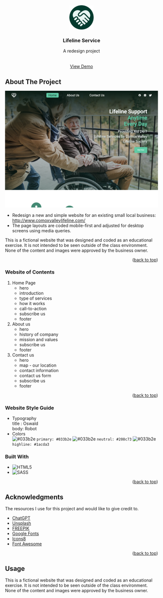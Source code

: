 <!--
*** Reference: https://github.com/othneildrew/Best-README-Template/tree/master
-->

<!-- PROJECT LOGO -->
<br />
<div align="center">
  <a href="https://github.com/othneildrew/Best-README-Template">
    <img src="assets/favicon/android-chrome-512x512.png" alt="Logo" width="80" height="80">
  </a>

  <h3 align="center">Lifeline Service</h3>

  <p align="center">
    A redesign project 
    <br />
    <br />
    <br />
    <a href="https://github.com/othneildrew/Best-README-Template">View Demo</a>
    
  </p>
</div>

<!-- ABOUT THE PROJECT -->

## About The Project

[![Product Name Screen Shot][product-screenshot]](https://example.com)

- Redesign a new and simple website for an existing small local business: <a href="http://www.comoxvalleylifeline.com/">http://www.comoxvalleylifeline.com/</a>
- The page layouts are coded mobile-first and adjusted for desktop screens using media queries.

This is a fictional website that was designed and coded as an educational exercise. It is not intended to be seen outside of the class environment. None of the content and images were approved by the business owner.

<p align="right">(<a href="#readme-top">back to top</a>)</p>

### Website of Contents

<!-- Website OF CONTENTS -->
  <ol>
    <li>
     Home Page
      <ul>
        <li>hero</li>
        <li>introduction</li>
        <li>type of services</li>
        <li>how it works</li>
        <li>call-to-action</li>
        <li>subscribe us</li>
        <li>footer</li>
      </ul>
    </li>
    <li>
      About us
      <ul>
       <li>hero</li>
        <li>history of company</li>
        <li>mission and values</li>
          <li>subscribe us</li>
        <li>footer</li>
      </ul>
    </li>
    <li>
    Contact us 
    <ul>
    <li>hero</li>
        <li>map - our location</li>
        <li>contact information</li>
         <li>contact us form </li>
         <li>subscribe us</li>
         <li>footer</li>
      </ul>
    </li>
  </ol>
<p align="right">(<a href="#readme-top">back to top</a>)</p>

### Website Style Guide

- Typography  
  title : Oswald  
  body: Robot
- Colors  
![#033b2e](https://placehold.co/35x35/033b2e/033b2e.png) `primary: #033b2e`
![#033b2e](https://placehold.co/35x35/208c73/208c73.png) `neutral: #208c73`
![#033b2e](https://placehold.co/35x35/1acda3/1acda3.png) `highline: #1acda3`

### Built With

- ![HTML5](https://img.shields.io/badge/html5-%23E34F26.svg?style=for-the-badge&logo=html5&logoColor=white)
- ![SASS](https://img.shields.io/badge/SASS-hotpink.svg?style=for-the-badge&logo=SASS&logoColor=white)
<p align="right">(<a href="#readme-top">back to top</a>)</p>

<!-- ACKNOWLEDGMENTS -->

## Acknowledgments

The resources I use for this project and would like to give credit to.

- [ChatGPT](https://flexbox.malven.co/)
- [Unsplash](https://grid.malven.co/)
- [FREEPIK](https://www.freepik.com/)
- [Google Fonts](https://shields.io)
- [Icons8](https://icons8.com/)
- [Font Awesome](https://fontawesome.com)

<p align="right">(<a href="#readme-top">back to top</a>)</p>

## Usage

This is a fictional website that was designed and coded as an educational exercise. It is not intended to be seen outside of the class environment. None of the content and images were approved by the business owner.

<!-- MARKDOWN LINKS & IMAGES -->

[product-screenshot]: assets/screenshot-home.png
